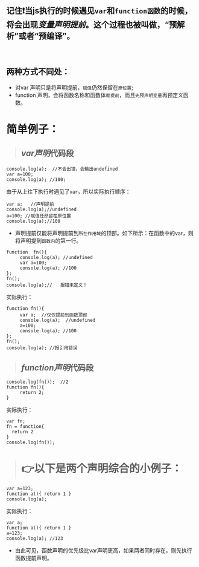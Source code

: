 ## 记住:exclamation:当js执行的时候遇见`var`和`function函数`的时候，将会出现*变量声明提前*。这个过程也被叫做，“预解析”或者“预编译”。
 
## 两种方式不同处：
- 对var 声明只是将声明提前，`赋值`仍然保留在`原位置`;
- function 声明，会将函数名称和函数体`都提前`，而且`先预声明变量`再预定义函数。
# 简单例子：
> ## *var声明*代码段
```
console.log(a);  //不会出错，会输出undefined
var a=100;
console.log(a); //100;
```
由于从上往下执行时遇见了`var`，所以实际执行顺序：
```
var a;   //声明提前
console.log(a);//undefined
a=100; //赋值任然留在原位置
console.log(a);//100
```
- 声明提前仅能将声明提前到`所在作用域`的顶部。如下所示：在函数中的var，则将声明提到`函数内`的第一行。
```
function  fn(){
     console.log(a); //undefined
     var a=100;
     console.log(a); //100
};
fn();
console.log(a);//   报错未定义！
```
实际执行：
```
function fn(){
     var a;  //仅仅提前到函数顶部
     console.log(a);  //undefined
     a=100;
     console.log(a); //100
};
fn();
console.log(a); //报引用错误
```
> ## *function声明*代码段
```
console.log(fn());  //2
function fn(){
     return 2;
}
```
实际执行：
```
var fn;
fn = function{
  return 2
}
console.log(fn());
```
> # :point_right:以下是两个声明综合的小例子：
```
var a=123;
function a(){ return 1 }
console.log(a);
```
实际执行：
```
var a;
function a(){ return 1 }
a=123;
console.log(a); //123
```
- 由此可见，函数声明的优先级比var声明更高，如果两者同时存在，则先执行函数提前声明。
